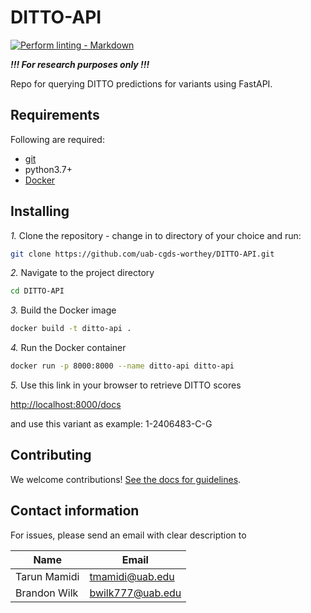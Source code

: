 # DITTO-API

<!-- markdown-link-check-disable -->
[![Perform linting -
Markdown](https://github.com/uab-cgds-worthey/DITTO-API/actions/workflows/linting.yml/badge.svg)](https://github.com/uab-cgds-worthey/DITTO-API/actions/workflows/linting.yml)
<!-- markdown-link-check-enable -->

***!!! For research purposes only !!!***

Repo for querying DITTO predictions for variants using FastAPI.

## Requirements

Following are required:

- [git](https://git-scm.com/downloads)
- python3.7+
- [Docker](https://www.docker.com/products/docker-desktop)


## Installing

*1.* Clone the repository - change in to directory of your choice and run:

```sh
git clone https://github.com/uab-cgds-worthey/DITTO-API.git
```

*2.* Navigate to the project directory

```sh
cd DITTO-API
```

*3.* Build the Docker image

```sh
docker build -t ditto-api .
```

*4.* Run the Docker container

```sh
docker run -p 8000:8000 --name ditto-api ditto-api
```

*5.* Use this link in your browser to retrieve DITTO scores

<!-- markdown-link-check-disable -->
<http://localhost:8000/docs>
<!-- markdown-link-check-enable -->
 and use this variant as example: 1-2406483-C-G

## Contributing

We welcome contributions! [See the docs for guidelines](./CONTRIBUTING.md).

## Contact information

For issues, please send an email with clear description to

|Name | Email |
|------|--------|
|Tarun Mamidi | <tmamidi@uab.edu>|
|Brandon Wilk | <bwilk777@uab.edu>|
